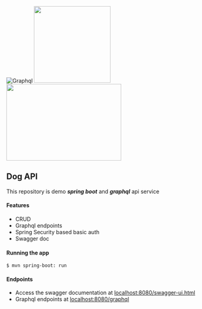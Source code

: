 ![Graphql](https://miro.medium.com/max/480/1*ZvmbMEmtGR15Xj-eb3osXA.png)
<img src="https://miro.medium.com/max/1200/0*UvgdVYGq1aPD8fzT " height="200">
<img src="https://everythingesp.com/wp-content/uploads/2018/07/swagger.jpg " width="300" height="200">
## Dog API
This repository is demo ***spring boot*** and ***graphql*** api service 
#### Features
* CRUD 
* Graphql endpoints
* Spring Security based basic auth
* Swagger doc

#### Running the app
```shell script
$ mvn spring-boot: run
```

#### Endpoints
* Access the swagger documentation at [localhost:8080/swagger-ui.html](http://localhost:8080/swagger-ui.html)
* Graphql endpoints at [localhost:8080/graphql]()